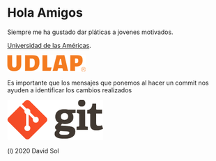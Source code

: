 # Hola Amigos

Siempre me ha gustado dar pláticas a jovenes motivados.

[Universidad de las Américas](https://www.udlap.mx/web/).

![UDLA](logo-udlap-250.png)

Es importante que los mensajes que ponemos al hacer un commit nos ayuden a identificar los cambios realizados

![GIT](git.png)

(l) 2020 David Sol
